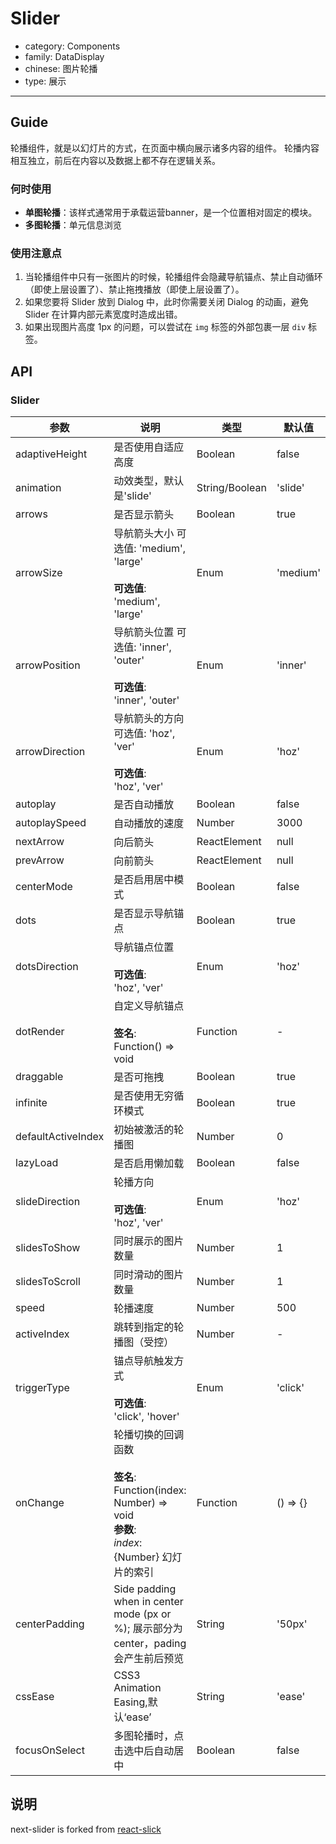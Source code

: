# Slider

-   category: Components
-   family: DataDisplay
-   chinese: 图片轮播
-   type: 展示

---

## Guide

轮播组件，就是以幻灯片的方式，在页面中横向展示诸多内容的组件。
轮播内容相互独立，前后在内容以及数据上都不存在逻辑关系。

### 何时使用

-   **单图轮播**：该样式通常用于承载运营banner，是一个位置相对固定的模块。
-   **多图轮播**：单元信息浏览

### 使用注意点

1.  当轮播组件中只有一张图片的时候，轮播组件会隐藏导航锚点、禁止自动循环（即使上层设置了）、禁止拖拽播放（即使上层设置了）。
2.  如果您要将 Slider 放到 Dialog 中，此时你需要关闭 Dialog 的动画，避免 Slider 在计算内部元素宽度时造成出错。
3.  如果出现图片高度 1px 的问题，可以尝试在 `img` 标签的外部包裹一层 `div` 标签。

## API

### Slider

| 参数                 | 说明                                                                                                 | 类型             | 默认值      |
| ------------------ | -------------------------------------------------------------------------------------------------- | -------------- | -------- |
| adaptiveHeight     | 是否使用自适应高度                                                                                          | Boolean        | false    |
| animation          | 动效类型，默认是'slide'                                                                                    | String/Boolean | 'slide'  |
| arrows             | 是否显示箭头                                                                                             | Boolean        | true     |
| arrowSize          | 导航箭头大小 可选值: 'medium', 'large'<br><br>**可选值**:<br>'medium', 'large'                                 | Enum           | 'medium' |
| arrowPosition      | 导航箭头位置 可选值: 'inner', 'outer'<br><br>**可选值**:<br>'inner', 'outer'                                   | Enum           | 'inner'  |
| arrowDirection     | 导航箭头的方向 可选值: 'hoz', 'ver'<br><br>**可选值**:<br>'hoz', 'ver'                                          | Enum           | 'hoz'    |
| autoplay           | 是否自动播放                                                                                             | Boolean        | false    |
| autoplaySpeed      | 自动播放的速度                                                                                            | Number         | 3000     |
| nextArrow          | 向后箭头                                                                                               | ReactElement   | null     |
| prevArrow          | 向前箭头                                                                                               | ReactElement   | null     |
| centerMode         | 是否启用居中模式                                                                                           | Boolean        | false    |
| dots               | 是否显示导航锚点                                                                                           | Boolean        | true     |
| dotsDirection      | 导航锚点位置<br><br>**可选值**:<br>'hoz', 'ver'                                                             | Enum           | 'hoz'    |
| dotRender          | 自定义导航锚点<br><br>**签名**:<br>Function() => void                                                       | Function       | -        |
| draggable          | 是否可拖拽                                                                                              | Boolean        | true     |
| infinite           | 是否使用无穷循环模式                                                                                         | Boolean        | true     |
| defaultActiveIndex | 初始被激活的轮播图                                                                                          | Number         | 0        |
| lazyLoad           | 是否启用懒加载                                                                                            | Boolean        | false    |
| slideDirection     | 轮播方向<br><br>**可选值**:<br>'hoz', 'ver'                                                               | Enum           | 'hoz'    |
| slidesToShow       | 同时展示的图片数量                                                                                          | Number         | 1        |
| slidesToScroll     | 同时滑动的图片数量                                                                                          | Number         | 1        |
| speed              | 轮播速度                                                                                               | Number         | 500      |
| activeIndex        | 跳转到指定的轮播图（受控）                                                                                      | Number         | -        |
| triggerType        | 锚点导航触发方式<br><br>**可选值**:<br>'click', 'hover'                                                       | Enum           | 'click'  |
| onChange           | 轮播切换的回调函数<br><br>**签名**:<br>Function(index: Number) => void<br>**参数**:<br>_index_: {Number} 幻灯片的索引 | Function       | () => {} |
| centerPadding      | Side padding when in center mode (px or %); 展示部分为center，pading会产生前后预览                              | String         | '50px'   |
| cssEase            | CSS3 Animation Easing,默认‘ease’                                                                     | String         | 'ease'   |
| focusOnSelect      | 多图轮播时，点击选中后自动居中                                                                                    | Boolean        | false    |

## 说明

next-slider is forked from [react-slick](https://github.com/akiran/react-slick)
